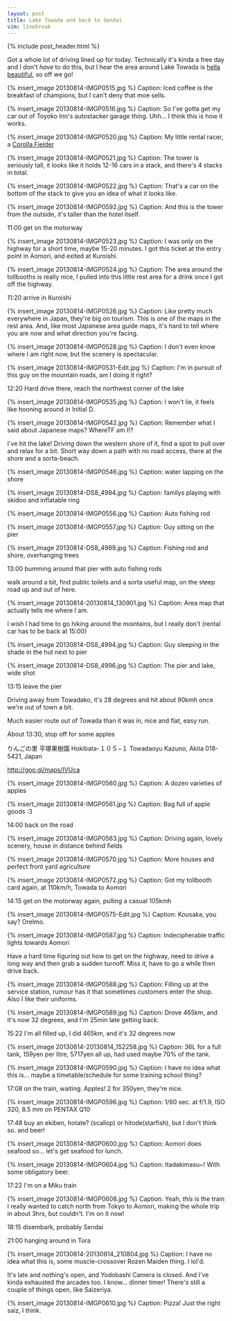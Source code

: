 ```yaml
---
layout: post
title: Lake Towada and back to Sendai
vim: linebreak
---
```


{% include post_header.html %}

Got a whole lot of driving lined up for today. Technically it's kinda a free day and I don't *have* to do this, but I hear the area around Lake Towada is [hella beautiful](http://wikitravel.org/en/Towada-Hachimantai_National_Park), so off we go!

{% insert_image 20130814-IMGP0515.jpg %}
Caption: Iced coffee is the breakfast of champions, but I can't deny that moe sells. 

{% insert_image 20130814-IMGP0516.jpg %}
Caption: So I've gotta get my car out of Toyoko Inn's autostacker garage thing. Uhh... I think this is how it works.

{% insert_image 20130814-IMGP0520.jpg %}
Caption: My little rental racer, a [Corolla Fielder](http://en.wikipedia.org/wiki/Toyota_Corolla_%28E160%29)

{% insert_image 20130814-IMGP0521.jpg %}
Caption: The tower is seriously tall, it looks like it holds 12-16 cars in a stack, and there's 4 stacks in total.

{% insert_image 20130814-IMGP0522.jpg %}
Caption: That's a car on the bottom of the stack to give you an idea of what it looks like.

{% insert_image 20130814-IMGP0592.jpg %}
Caption: And this is the tower from the outside, it's taller than the hotel itself.


11:00 get on the motorway

{% insert_image 20130814-IMGP0523.jpg %}
Caption: I was only on the highway for a short time, maybe 15-20 minutes. I got this ticket at the entry point in Aomori, and exited at Kuroishi.

{% insert_image 20130814-IMGP0524.jpg %}
Caption: The area around the tollbooths is really nice, I pulled into this little rest area for a drink once I got off the highway.

11:20 arrive in Kuroishi

{% insert_image 20130814-IMGP0526.jpg %}
Caption: Like pretty much everywhere in Japan, they're big on tourism. This is one of the maps in the rest area. And, like most Japanese area guide maps, it's hard to tell where you are *now* and what direction you're facing.

{% insert_image 20130814-IMGP0528.jpg %}
Caption: I don't even know where I am right now, but the scenery is spectacular.

{% insert_image 20130814-IMGP0531-Edit.jpg %}
Caption: I'm in pursuit of this guy on the mountain roads, am I doing it right?

12:20 Hard drive there, reach the northwest corner of the lake

{% insert_image 20130814-IMGP0535.jpg %}
Caption: I won't lie, it feels like hooning around in Initial D.

{% insert_image 20130814-IMGP0542.jpg %}
Caption: Remember what I said about Japanese maps? WhereTF am I!?

I've hit the lake! Driving down the western shore of it, find a spot to pull over and relax for a bit. Short way down a path with no road access, there at the shore and a sorta-beach.


{% insert_image 20130814-IMGP0546.jpg %}
Caption: water lapping on the shore


{% insert_image 20130814-DS8_4984.jpg %}
Caption: familys playing with skidoo and inflatable ring


{% insert_image 20130814-IMGP0556.jpg %}
Caption: Auto fishing rod

{% insert_image 20130814-IMGP0557.jpg %}
Caption: Guy sitting on the pier

{% insert_image 20130814-DS8_4989.jpg %}
Caption: Fishing rod and shore, overhanging trees


13:00 bumming around that pier with auto fishing rods

walk around a bit, find public toilets and a sorta useful map, on the steep road up and out of here.

{% insert_image 20130814-20130814_130901.jpg %}
Caption: Area map that actually tells me where I am.

I wish I had time to go hiking around the mointains, but I really don't (rental car has to be back at 15:00)


{% insert_image 20130814-DS8_4994.jpg %}
Caption: Guy sleeping in the shade in the hut next to pier

{% insert_image 20130814-DS8_4996.jpg %}
Caption: The pier and lake, wide shot



13:15 leave the pier

Driving away from Towadako, it's 28 degrees and hit about 90kmh once we're out of town a bit.

Much easier route out of Towada than it was in, nice and flat, easy run.


About 13:30, stop off for some apples

りんごの里 平塚果樹園
Hokibata-１０５−１ Towadaoyu
Kazuno, Akita 018-5421, Japan

http://goo.gl/maps/IVUca



{% insert_image 20130814-IMGP0560.jpg %}
Caption: A dozen varieties of apples

{% insert_image 20130814-IMGP0561.jpg %}
Caption: Bag full of apple goods :3

14:00 back on the road


{% insert_image 20130814-IMGP0563.jpg %}
Caption: Driving again, lovely scenery, house in distance behind fields

{% insert_image 20130814-IMGP0570.jpg %}
Caption: More houses and perfect front yard agriculture

{% insert_image 20130814-IMGP0572.jpg %}
Caption: Got my tollbooth card again, at 110km/h, Towada to Aomori

14:15 get on the motorway again, pulling a casual 105kmh

{% insert_image 20130814-IMGP0575-Edit.jpg %}
Caption: Kousaka, you say? OreImo.

{% insert_image 20130814-IMGP0587.jpg %}
Caption: Indecipherable traffic lights towards Aomori

Have a hard time figuring out how to get on the highway, need to drive a long way and then grab a sudden turnoff. Miss it, have to go a while then drive back.

{% insert_image 20130814-IMGP0588.jpg %}
Caption: Filling up at the service station, rumour has it that sometimes customers enter the shop. Also I like their uniforms.

{% insert_image 20130814-IMGP0589.jpg %}
Caption: Drove 465km, and it's now 32 degrees, and I'm 25min late getting back.


15:22 I'm all filled up, I did 465km, and it's 32 degrees now

{% insert_image 20130814-20130814_152258.jpg %}
Caption: 36L for a full tank, 159yen per litre, 5717yen all up, had used maybe 70% of the tank.

{% insert_image 20130814-IMGP0590.jpg %}
Caption: I have no idea what this is... maybe a timetable/schedule for some training school thing?



17:08 on the train, waiting. Apples! 2 for 350yen, they're nice.

{% insert_image 20130814-IMGP0596.jpg %}
Caption: 1/60 sec. at f/1.9, ISO 320, 8.5 mm on PENTAX Q10


17:48 buy an ekiben, hotate? (scallop) or hitode(starfish), but I don't think so. and beer!

{% insert_image 20130814-IMGP0600.jpg %}
Caption: Aomori does seafood so... let's get seafood for lunch.

{% insert_image 20130814-IMGP0604.jpg %}
Caption: Itadakimasu~! With some obligatory beer.


17:22 I'm on a Miku train

{% insert_image 20130814-IMGP0608.jpg %}
Caption: Yeah, *this* is the train I really wanted to catch north from Tokyo to Aomori, making the whole trip in about 3hrs, but couldn't. I'm on it now!


18:15 disembark, probably Sendai


21:00 hanging around in Tora

{% insert_image 20130814-20130814_210804.jpg %}
Caption: I have no idea what this is, some muscle-crossover Rozen Maiden thing. I lol'd.

It's late and nothing's open, and Yodobashi Camera is closed. And I've kinda exhausted the arcades too. I know... dinner timer! There's still a couple of things open, like Saizeriya.

{% insert_image 20130814-IMGP0610.jpg %}
Caption: Pizza! Just the right saiz, I think.

